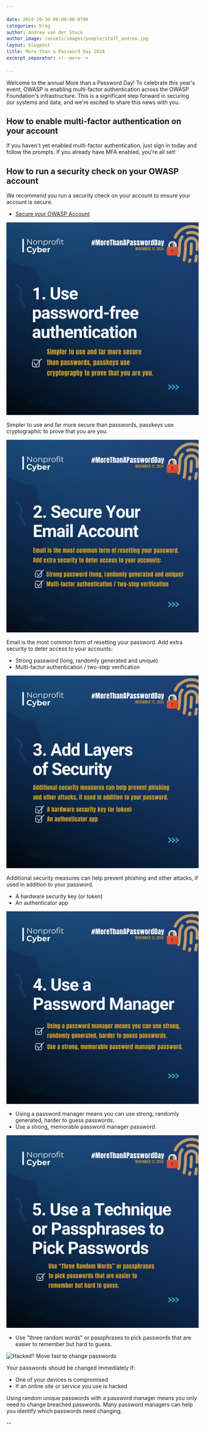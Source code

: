 ```yaml
---

date: 2024-10-30 00:00:00-0700
categories: blog
author: Andrew van der Stock
author_image: /assets/images/people/staff_andrew.jpg
layout: blogpost
title: More than a Password Day 2024
excerpt_separator: <!--more-->

---
```


Welcome to the annual More than a Password Day! To celebrate this year's event, OWASP is enabling multi-factor authentication across the OWASP Foundation's infrastructure. This is a significant step forward in securing our systems and data, and we're excited to share this news with you.

<!--more-->

## How to enable multi-factor authentication on your account

If you haven't yet enabled multi-factor authentication, just sign in today and follow the prompts. If you already have MFA enabled, you're all set!

## How to run a security check on your OWASP account

We recommend you run a security check on your account to ensure your account is secure.

- [Secure your OWASP Account](https://myaccount.google.com/security-checkup)

![Use password-free authentication](/pages/events/featured/guidance_part_1.png)

Simpler to use and far more secure than passwords, passkeys use cryptographic to prove that you are you.

![Secure your email account](/pages/events/featured/guidance_part_2.png)

Email is the most common form of resetting your password. Add extra security to deter access to your accounts:

- Strong password (long, randomly generated and unique)
- Multi-factor authentication / two-step verification

![Add layers of security](/pages/events/featured/guidance_part_3.png)

Additional security measures can help prevent phishing and other attacks, if used in addition to your password.

- A hardware security key (or token)
- An authenticator app

![Use a password manager](/pages/events/featured/guidance_part_4.png)

- Using a password manager means you can use strong, randomly generated, harder to guess passwords.
- Use a strong, memorable password manager password.

![Use a technique or passphrases to pick passwords](/pages/events/featured/guidance_part_5.png)

- Use "three random words" or passphrases to pick passwords that are easier to remember but hard to guess.

![Hacked? Move fast to change passwords](guidance_part_6.png)

Your passwords should be changed immediately if:

- One of your devices is compromised
- If an online site or service you use is hacked

Using random unique passwords with a password manager means you only need to change breached passwords. Many password managers can help you identify which passwords need changing.

--

